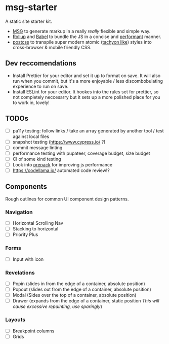 # msg-starter

A static site starter kit.

*   [MSG](https://ijmccallum.github.io/Mini-Site-Generator/) to generate markup in a really _really_ flexible and simple way.
*   [Rollup](https://rollupjs.org) and [Babel](https://babeljs.io) to bundle the JS in a concise and [performant](https://nolanlawson.com/2016/08/15/the-cost-of-small-modules/) manner.
*   [postcss](http://postcss.org/) to transpile super modern atomic ([tachyon like](http://tachyons.io/)) styles into cross-browser & mobile friendly CSS.

## Dev reccomendations

*   Install Prettier for your editor and set it up to format on save. It will also run when you commit, but it's a more enjoyable / less discombobulating experience to run on save.
*   Install ESLint for your editor. It hookes into the rules set for prettier, so not completely neccesarry but it sets up a more polished place for you to work in, lovely!

## TODOs

*   [ ] pa11y testing: follow links / take an array generated by another tool / test against local files
*   [ ] snapshot testing (https://www.cypress.io/ ?)
*   [ ] commit message linting
*   [ ] performance testing with pupateer, coverage budget, size budget
*   [ ] CI of some kind testing
*   [ ] Look into [prepack](https://prepack.io/) for improving js performance
*   [ ] https://codellama.io/ automated code review!?

## Components

Rough outlines for common UI component design patterns.

### Navigation

*   [ ] Horizontal Scrolling Nav
*   [ ] Stacking to horizontal
*   [ ] Priority Plus

### Forms

*   [ ] Input with icon

### Revelations

*   [ ] Popin (slides in from the edge of a container, absolute position)
*   [ ] Popout (slides out from the edge of a container, absolute position)
*   [ ] Modal (Sides over the top of a container, absolute position)
*   [ ] Drawer (expands from the edge of a container, static position _This will cause excessive repainting, use sparingly_)

### Layouts

*   [ ] Breakpoint columns
*   [ ] Grids
